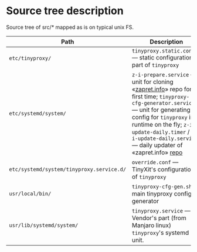 # Source tree description

Source tree of src/* mapped as is on typical unix FS.



 Path | Description
  --- | --- 
 `etc/tinyproxy/` | `tinyproxy.static.config` — static configuration part of `tinyproxy`
 `etc/systemd/system/` | `z-i-prepare.service` — unit for cloning «[zapret.info](https://github.com/zapret-info/z-i.git/)» repo for first time; `tinyproxy-cfg-generator.service` — unit for generating full config for `tinyproxy` in runtime on the fly; `z-i-update-daily.timer` / `z-i-update-daily.service` — daily updater of «zapret.info» [repo](https://github.com/zapret-info/z-i.git/)
 `etc/systemd/system/tinyproxy.service.d/` | `override.conf` —  TinyXit's configuration of `tinyproxy`
 `usr/local/bin/` | `tinyproxy-cfg-gen.sh` — main tinyproxy config generator
 `usr/lib/systemd/system/` | `tinyproxy.service` — Vendor's part (from Manjaro linux) `tinyproxy`'s systemd unit.
